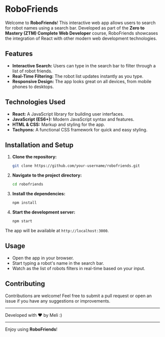 # RoboFriends

Welcome to **RoboFriends**! This interactive web app allows users to search for robot names using a search bar. Developed as part of the **Zero to Mastery (ZTM) Complete Web Developer** course, RoboFriends showcases the integration of React with other modern web development technologies.

## Features

- **Interactive Search:** Users can type in the search bar to filter through a list of robot friends.
- **Real-Time Filtering:** The robot list updates instantly as you type.
- **Responsive Design:** The app looks great on all devices, from mobile phones to desktops.

## Technologies Used

- **React:** A JavaScript library for building user interfaces.
- **JavaScript (ES6+):** Modern JavaScript syntax and features.
- **HTML & CSS:** Markup and styling for the app.
- **Tachyons:** A functional CSS framework for quick and easy styling.

## Installation and Setup

1. **Clone the repository:**
   ```bash
   git clone https://github.com/your-username/robofriends.git
   ```

2. **Navigate to the project directory:**
   ```bash
   cd robofriends
   ```

3. **Install the dependencies:**
   ```bash
   npm install
   ```

4. **Start the development server:**
   ```bash
   npm start
   ```

The app will be available at `http://localhost:3000`.

## Usage

- Open the app in your browser.
- Start typing a robot's name in the search bar.
- Watch as the list of robots filters in real-time based on your input.

## Contributing

Contributions are welcome! Feel free to submit a pull request or open an issue if you have any suggestions or improvements.

---

Developed with ❤️ by Meli :)

---


Enjoy using **RoboFriends**!
